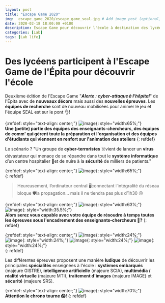 ```yaml
---
layout: post
title: "Escape Game 2020"
img:  escape_game_2020/escape_game_seal.jpg # Add image post (optional)
date: 2020-02-18 18:00:00 +0100
description: Escape Game pour découvrir l'école à destination des lycéens 
categories: [Lab]
tags: [Lab life]
--- 
```



# Des lycéens participent à l'Escape Game de l'Épita pour découvrir l'école


Deuxième édition de l'Escape Game "**<em>Alerte : cyber-attaque à l’hôpital</em>**" de l'Épita avec de **nouveaux décors** mais aussi des **nouvelles épreuves**. Les **équipes de recherche** sont de nouveau mobilisées pour animer le jeu et l'équipe SEAL est sur le pont 👌! 


{:refdef: style="text-align: center;"}
![image](/assets/img/escape_game_2020/escape_game_enseignants_chercheurs_comm.jpg){: style="width:65%;"}<br/>
**Une (petite) partie des équipes des enseignants-chercheurs, des équipes de comm' qui gèrent toute la préparation et l'organisation et des équipes d'étudiants qui viennent en renfort sur l'animation des ateliers**
{: refdef}

Le scénario ? "Un groupe de **cyber-terroristes** ☠️vient de lancer un **virus** dévastateur qui menace de se répandre dans tout le **système informatique** d’un centre hospitalier 🏥et de nuire à la **sécurité** de milliers de patients."

{:refdef: style="text-align: center;"}
![image](/assets/img/escape_game_2020/escape_game_affiche.jpg){: style="width:65%;"}<br/>
{: refdef}


>  Heureusement, l’ordinateur central 🖥connectant l’intégralité du réseau bloque 🛡la propagation… mais il ne tiendra pas plus d’1h30 😖



{:refdef: style="text-align: center;"}
![image](/assets/img/escape_game_2020/escape_game_epreuve_systemes_embarques_gistre.jpg){: style="width:63%;"}
![image](/assets/img/escape_game_2020/escape_game_encadrants_seal.jpg){: style="width:35.5%;"}<br/>
**Alors serez vous capable avec votre équipe de résoudre à temps toutes les épreuves sous l'encadrement des enseignants-chercheurs 🧐?**
{: refdef}

{:refdef: style="text-align: center;"}
![image](/assets/img/escape_game_2020/escape_game_epreuve_ia_scia.jpg){: style="width:24%;"}
![image](/assets/img/escape_game_2020/escape_game_epreuve_vr_mti.jpg){: style="width:24%;"}
![image](/assets/img/escape_game_2020/escape_game_epreuve_image.jpg){: style="width:24%;"}
![image](/assets/img/escape_game_2020/escape_game_epreuve_secu_srs.jpg){: style="width:24%;"}<br/>
{: refdef}



Les différentes épreuves proposent une manière **ludique** de découvrir les principales **spécialités** enseignées à l'école : **systèmes embarqués** (majeure GISTRE), **intelligence artificielle** (majeure SCIA), **multimédia / réalité virtuelle** (majeure MTI), **traitement d'images** (majeure IMAGE) et **sécurité** (majeure SRS).  
 
{:refdef: style="text-align: center;"}
![image](/assets/img/escape_game_2020/escape_game_chrono.jpg){: style="width:70%;"}<br/>
**Attention le chrono tourne 😱!**
{: refdef}









